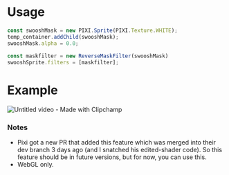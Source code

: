 # Usage

```js
const swooshMask = new PIXI.Sprite(PIXI.Texture.WHITE);
temp_container.addChild(swooshMask);
swooshMask.alpha = 0.0;
    
const maskfilter = new ReverseMaskFilter(swooshMask)
swooshSprite.filters = [maskfilter];
```

# Example

![Untitled video - Made with Clipchamp](https://github.com/user-attachments/assets/b380955e-2560-4e6f-89d1-f8566e7098d8)

### Notes

- Pixi got a new PR that added this feature which was merged into their dev branch 3 days ago (and I snatched his edited-shader code). So this feature should be in future versions, but for now, you can use this. 
- WebGL only.
